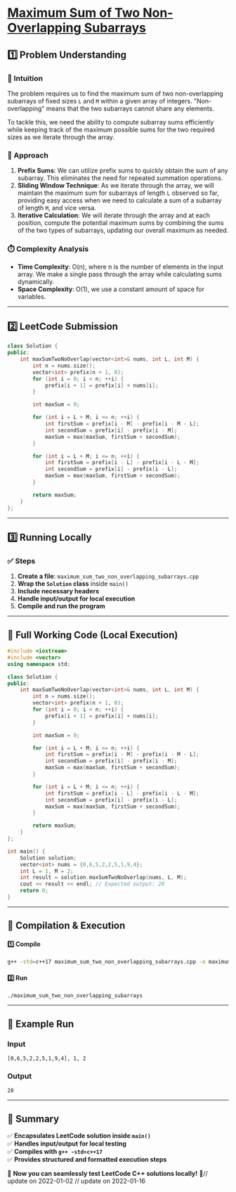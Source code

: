 # **[Maximum Sum of Two Non-Overlapping Subarrays](https://leetcode.com/problems/maximum-sum-of-two-non-overlapping-subarrays/description/)**  

## **1️⃣ Problem Understanding**  
### **📌 Intuition**  
The problem requires us to find the maximum sum of two non-overlapping subarrays of fixed sizes `L` and `M` within a given array of integers. "Non-overlapping" means that the two subarrays cannot share any elements.

To tackle this, we need the ability to compute subarray sums efficiently while keeping track of the maximum possible sums for the two required sizes as we iterate through the array.

### **🚀 Approach**  
1. **Prefix Sums**: We can utilize prefix sums to quickly obtain the sum of any subarray. This eliminates the need for repeated summation operations.
2. **Sliding Window Technique**: As we iterate through the array, we will maintain the maximum sum for subarrays of length `L` observed so far, providing easy access when we need to calculate a sum of a subarray of length `M`, and vice versa.
3. **Iterative Calculation**: We will iterate through the array and at each position, compute the potential maximum sums by combining the sums of the two types of subarrays, updating our overall maximum as needed.

### **⏱️ Complexity Analysis**  
- **Time Complexity**: O(n), where n is the number of elements in the input array. We make a single pass through the array while calculating sums dynamically.
- **Space Complexity**: O(1), we use a constant amount of space for variables.

---  

## **2️⃣ LeetCode Submission**  
```cpp
class Solution {
public:
    int maxSumTwoNoOverlap(vector<int>& nums, int L, int M) {
        int n = nums.size();
        vector<int> prefix(n + 1, 0);
        for (int i = 0; i < n; ++i) {
            prefix[i + 1] = prefix[i] + nums[i];
        }

        int maxSum = 0;

        for (int i = L + M; i <= n; ++i) {
            int firstSum = prefix[i - M] - prefix[i - M - L];
            int secondSum = prefix[i] - prefix[i - M];
            maxSum = max(maxSum, firstSum + secondSum);
        }

        for (int i = L + M; i <= n; ++i) {
            int firstSum = prefix[i - L] - prefix[i - L - M];
            int secondSum = prefix[i] - prefix[i - L];
            maxSum = max(maxSum, firstSum + secondSum);
        }

        return maxSum;
    }
};
```  

---  

## **3️⃣ Running Locally**  
### **✅ Steps**  
1. **Create a file**: `maximum_sum_two_non_overlapping_subarrays.cpp`  
2. **Wrap the `Solution` class** inside `main()`  
3. **Include necessary headers**  
4. **Handle input/output for local execution**  
5. **Compile and run the program**  

---  

## **📝 Full Working Code (Local Execution)**  
```cpp
#include <iostream>
#include <vector>
using namespace std;

class Solution {
public:
    int maxSumTwoNoOverlap(vector<int>& nums, int L, int M) {
        int n = nums.size();
        vector<int> prefix(n + 1, 0);
        for (int i = 0; i < n; ++i) {
            prefix[i + 1] = prefix[i] + nums[i];
        }

        int maxSum = 0;

        for (int i = L + M; i <= n; ++i) {
            int firstSum = prefix[i - M] - prefix[i - M - L];
            int secondSum = prefix[i] - prefix[i - M];
            maxSum = max(maxSum, firstSum + secondSum);
        }

        for (int i = L + M; i <= n; ++i) {
            int firstSum = prefix[i - L] - prefix[i - L - M];
            int secondSum = prefix[i] - prefix[i - L];
            maxSum = max(maxSum, firstSum + secondSum);
        }

        return maxSum;
    }
};

int main() {
    Solution solution;
    vector<int> nums = {0,6,5,2,2,5,1,9,4};
    int L = 1, M = 2;
    int result = solution.maxSumTwoNoOverlap(nums, L, M);
    cout << result << endl; // Expected output: 20
    return 0;
}
```  

---  

## **🔧 Compilation & Execution**  
#### **1️⃣ Compile**  
```bash
g++ -std=c++17 maximum_sum_two_non_overlapping_subarrays.cpp -o maximum_sum_two_non_overlapping_subarrays
```  

#### **2️⃣ Run**  
```bash
./maximum_sum_two_non_overlapping_subarrays
```  

---  

## **🎯 Example Run**  
### **Input**  
```
[0,6,5,2,2,5,1,9,4], 1, 2
```  
### **Output**  
```
20
```  

---  

## **📌 Summary**  
✅ **Encapsulates LeetCode solution inside `main()`**  
✅ **Handles input/output for local testing**  
✅ **Compiles with `g++ -std=c++17`**  
✅ **Provides structured and formatted execution steps**  

🚀 **Now you can seamlessly test LeetCode C++ solutions locally!** 🚀// update on 2022-01-02
// update on 2022-01-16

